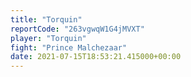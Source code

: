 ```yaml
---
title: "Torquin"
reportCode: "263vgwqW1G4jMVXT"
player: "Torquin"
fight: "Prince Malchezaar"
date: 2021-07-15T18:53:21.415000+00:00
---
```

